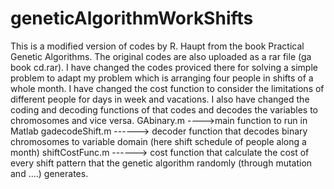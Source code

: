 # geneticAlgorithmWorkShifts
This is a modified version of codes by R. Haupt from the book Practical Genetic Algorithms.
The original codes are also uploaded as a rar file (ga book cd.rar). I have changed the codes proviced there for solving a simple problem to adapt my problem which is arranging four people in shifts of a whole month. I have changed the cost function to consider the limitations of different people for days in week and vacations. I also have changed the coding and decoding functions of that codes and decodes the variables to chromosomes and vice versa.
GAbinary.m ---->main function to run in Matlab
gadecodeShift.m ------> decoder function that decodes binary chromosomes to variable domain (here shift schedule of people along a month)
shiftCostFunc.m ------> cost function that calculate the cost of every shift pattern that the genetic algorithm randomly (through mutation and ....) generates.
